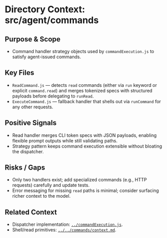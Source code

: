 # Directory Context: src/agent/commands

## Purpose & Scope

- Command handler strategy objects used by `commandExecution.js` to satisfy agent-issued commands.

## Key Files

- `ReadCommand.js` — detects `read` commands (either via `run` keyword or explicit `command.read`) and merges tokenized specs with structured payloads before delegating to `runRead`.
- `ExecuteCommand.js` — fallback handler that shells out via `runCommand` for any other requests.

## Positive Signals

- Read handler merges CLI token specs with JSON payloads, enabling flexible prompt outputs while still validating paths.
- Strategy pattern keeps command execution extensible without bloating the dispatcher.

## Risks / Gaps

- Only two handlers exist; add specialized commands (e.g., HTTP requests) carefully and update tests.
- Error messaging for missing `read` paths is minimal; consider surfacing richer context to the model.

## Related Context

- Dispatcher implementation: [`../commandExecution.js`](../commandExecution.js).
- Shell/read primitives: [`../../commands/context.md`](../../commands/context.md).
